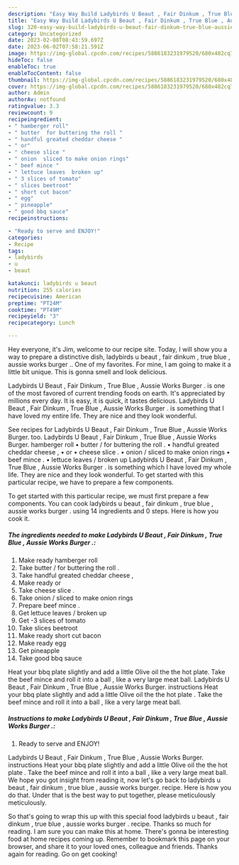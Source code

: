 ```yaml
---
description: "Easy Way Build Ladybirds U Beaut , Fair Dinkum , True Blue , Aussie Works Burger . the Very Delicious"
title: "Easy Way Build Ladybirds U Beaut , Fair Dinkum , True Blue , Aussie Works Burger . the Very Delicious"
slug: 320-easy-way-build-ladybirds-u-beaut-fair-dinkum-true-blue-aussie-works-burger-the-very-delicious
category: Uncategorized
date: 2023-02-08T08:43:59.697Z
date: 2023-06-02T07:58:21.591Z
image: https://img-global.cpcdn.com/recipes/5886183231979520/680x482cq70/ladybirds-u-beaut-fair-dinkum-true-blue-aussie-works-burger-recipe-main-photo.jpg
hideToc: false
enableToc: true
enableTocContent: false
thumbnail: https://img-global.cpcdn.com/recipes/5886183231979520/680x482cq70/ladybirds-u-beaut-fair-dinkum-true-blue-aussie-works-burger-recipe-main-photo.jpg
cover: https://img-global.cpcdn.com/recipes/5886183231979520/680x482cq70/ladybirds-u-beaut-fair-dinkum-true-blue-aussie-works-burger-recipe-main-photo.jpg
author: Admin
authorAv: notfound
ratingvalue: 3.3
reviewcount: 9
recipeingredient:
- " hamberger roll"
- " butter  for buttering the roll "
- " handful greated cheddar cheese "
- " or"
- " cheese slice "
- " onion  sliced to make onion rings"
- " beef mince "
- " lettuce leaves  broken up"
- " 3 slices of tomato"
- " slices beetroot"
- " short cut bacon"
- " egg"
- " pineapple"
- " good bbq sauce"
recipeinstructions:

- "Ready to serve and ENJOY!"
categories:
- Recipe
tags:
- ladybirds
- u
- beaut

katakunci: ladybirds u beaut 
nutrition: 255 calories
recipecuisine: American
preptime: "PT24M"
cooktime: "PT49M"
recipeyield: "3"
recipecategory: Lunch

---
```



Hey everyone, it's Jim, welcome to our recipe site. Today, I will show you a way to prepare a distinctive dish, ladybirds u beaut , fair dinkum , true blue , aussie works burger .. One of my favorites. For mine, I am going to make it a little bit unique. This is gonna smell and look delicious.

Ladybirds U Beaut , Fair Dinkum , True Blue , Aussie Works Burger . is one of the most favored of current trending foods on earth. It's appreciated by millions every day. It is easy, it is quick, it tastes delicious. Ladybirds U Beaut , Fair Dinkum , True Blue , Aussie Works Burger . is something that I have loved my entire life. They are nice and they look wonderful.

See recipes for Ladybirds U Beaut , Fair Dinkum , True Blue , Aussie Works Burger. too. Ladybirds U Beaut , Fair Dinkum , True Blue , Aussie Works Burger. hamberger roll • butter / for buttering the roll . • handful greated cheddar cheese , • or • cheese slice . • onion / sliced to make onion rings • beef mince . • lettuce leaves / broken up Ladybirds U Beaut , Fair Dinkum , True Blue , Aussie Works Burger . is something which I have loved my whole life. They are nice and they look wonderful. To get started with this particular recipe, we have to prepare a few components.


To get started with this particular recipe, we must first prepare a few components. You can cook ladybirds u beaut , fair dinkum , true blue , aussie works burger . using 14 ingredients and 0 steps. Here is how you cook it.

<!--inarticleads1-->

##### The ingredients needed to make Ladybirds U Beaut , Fair Dinkum , True Blue , Aussie Works Burger .:

1. Make ready  hamberger roll
1. Take  butter / for buttering the roll .
1. Take  handful greated cheddar cheese ,
1. Make ready  or
1. Take  cheese slice .
1. Take  onion / sliced to make onion rings
1. Prepare  beef mince .
1. Get  lettuce leaves / broken up
1. Get  -3 slices of tomato
1. Take  slices beetroot
1. Make ready  short cut bacon
1. Make ready  egg
1. Get  pineapple
1. Take  good bbq sauce


Heat your bbq plate slightly and add a little Olive oil the the hot plate. Take the beef mince and roll it into a ball , like a very large meat ball. Ladybirds U Beaut , Fair Dinkum , True Blue , Aussie Works Burger. instructions Heat your bbq plate slightly and add a little Olive oil the the hot plate . Take the beef mince and roll it into a ball , like a very large meat ball. 

<!--inarticleads2-->

##### Instructions to make Ladybirds U Beaut , Fair Dinkum , True Blue , Aussie Works Burger .:


1. Ready to serve and ENJOY!

Ladybirds U Beaut , Fair Dinkum , True Blue , Aussie Works Burger. instructions Heat your bbq plate slightly and add a little Olive oil the the hot plate . Take the beef mince and roll it into a ball , like a very large meat ball. We hope you got insight from reading it, now let&#39;s go back to ladybirds u beaut , fair dinkum , true blue , aussie works burger. recipe. Here is how you do that. Under that is the best way to put together, please meticulously meticulously. 

So that's going to wrap this up with this special food ladybirds u beaut , fair dinkum , true blue , aussie works burger . recipe. Thanks so much for reading. I am sure you can make this at home. There's gonna be interesting food at home recipes coming up. Remember to bookmark this page on your browser, and share it to your loved ones, colleague and friends. Thanks again for reading. Go on get cooking!
